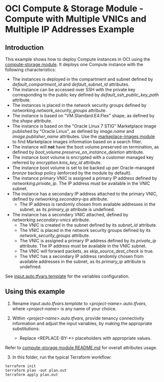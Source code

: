 # OCI Compute & Storage Module - Compute with Multiple VNICs and Multiple IP Addresses Example

## Introduction

This example shows how to deploy Compute instances in OCI using the [compute-storage module](../../README.md). It deploys one Compute instance with the following characteristics:
- The instances is deployed in the compartment and subnet defined by *default_compartment_id* and *default_subnet_id* attributes.
- The instance can be accessed over SSH with the private key corresponding to the public key defined by *default_ssh_public_key_path* attribute.
- The instances is placed in the network security groups defined by *networking.network_security_groups* attribute.
- The instance is based on "VM.Standard.E4.Flex" shape, as defined by the *shape* attribute.
- The instance is based on the "Oracle Linux 7 STIG" Marketplace image published by "Oracle Linux", as defined by *image.name* and *image.publisher_name* attributes. Use the [markeplace-images module](../../../marketplace-images/) to find Marketplace images information based on a search filter.
- The instance will **not** have the boot volume preserved on termination, as defined by *boot_volume.preserve_on_instance_deletion* attribute.
- The instance boot volume is encrypted with a customer managed key referred by *encryption.kms_key_id* attribute.
- The instance boot volume is set to be backed up per Oracle-managed *bronze* backup policy (enforced by the module by default).
- The instance primary VNIC is assigned a primary IP address defined by *networking.private_ip*. The IP address must be available in the VNIC subnet.
- The instance has a secondary IP address attached to the primary VNIC, defined by *networking.secondary-ips* attribute. 
   - The IP address is randomly chosen from available addresses in the subnet, as its *primary_ip* attribute is undefined.
- The instance has a secondary VNIC attached, defined by *networking.secondary-vnics* attribute. 
   - The VNIC is created in the subnet defined by its *subnet_id* attribute.
   - The VNIC is placed in the network security groups defined by its *network_security_groups* attribute.
   - The VNIC is assigned a primary IP address defined by its *private_ip* attribute. The IP address must be available in the VNIC subnet.
   - The VNIC will forward packets, as *skip_source_dest_check* is true.
   - The VNIC has a secondary IP address randomly chosen from available addresses in the subnet, as its *primary_ip* attribute is undefined.

See [input.auto.tfvars.template](./input.auto.tfvars.template) for the variables configuration.

## Using this example
1. Rename *input.auto.tfvars.template* to *\<project-name\>.auto.tfvars*, where *\<project-name\>* is any name of your choice.

2. Within *\<project-name\>.auto.tfvars*, provide tenancy connectivity information and adjust the input variables, by making the appropriate substitutions:
   - Replace \<REPLACE-BY-\*\> placeholders with appropriate values. 
   
Refer to [compute-storage module README.md](../../README.md) for overall attributes usage.

3. In this folder, run the typical Terraform workflow:
```
terraform init
terraform plan -out plan.out
terraform apply plan.out
```